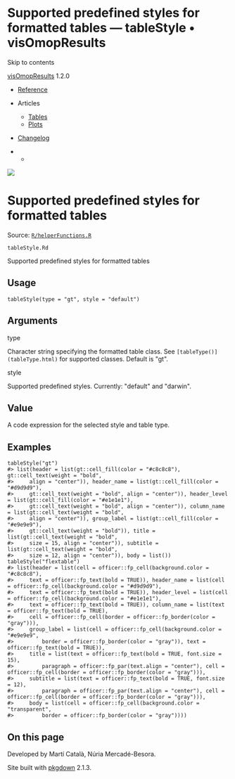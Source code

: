 # Supported predefined styles for formatted tables — tableStyle • visOmopResults

Skip to contents

[visOmopResults](../index.html) 1.2.0

  * [Reference](../reference/index.html)
  * Articles
    * [Tables](../articles/a01_tables.html)
    * [Plots](../articles/a02_plots.html)
  * [Changelog](../news/index.html)


  *   * [](https://github.com/darwin-eu/visOmopResults/)



![](../logo.png)

# Supported predefined styles for formatted tables

Source: [`R/helperFunctions.R`](https://github.com/darwin-eu/visOmopResults/blob/v1.2.0/R/helperFunctions.R)

`tableStyle.Rd`

Supported predefined styles for formatted tables

## Usage
    
    
    tableStyle(type = "gt", style = "default")

## Arguments

type
    

Character string specifying the formatted table class. See `[tableType()](tableType.html)` for supported classes. Default is "gt".

style
    

Supported predefined styles. Currently: "default" and "darwin".

## Value

A code expression for the selected style and table type.

## Examples
    
    
    tableStyle("gt")
    #> list(header = list(gt::cell_fill(color = "#c8c8c8"), gt::cell_text(weight = "bold", 
    #>     align = "center")), header_name = list(gt::cell_fill(color = "#d9d9d9"), 
    #>     gt::cell_text(weight = "bold", align = "center")), header_level = list(gt::cell_fill(color = "#e1e1e1"), 
    #>     gt::cell_text(weight = "bold", align = "center")), column_name = list(gt::cell_text(weight = "bold", 
    #>     align = "center")), group_label = list(gt::cell_fill(color = "#e9e9e9"), 
    #>     gt::cell_text(weight = "bold")), title = list(gt::cell_text(weight = "bold", 
    #>     size = 15, align = "center")), subtitle = list(gt::cell_text(weight = "bold", 
    #>     size = 12, align = "center")), body = list())
    tableStyle("flextable")
    #> list(header = list(cell = officer::fp_cell(background.color = "#c8c8c8"), 
    #>     text = officer::fp_text(bold = TRUE)), header_name = list(cell = officer::fp_cell(background.color = "#d9d9d9"), 
    #>     text = officer::fp_text(bold = TRUE)), header_level = list(cell = officer::fp_cell(background.color = "#e1e1e1"), 
    #>     text = officer::fp_text(bold = TRUE)), column_name = list(text = officer::fp_text(bold = TRUE), 
    #>     cell = officer::fp_cell(border = officer::fp_border(color = "gray"))), 
    #>     group_label = list(cell = officer::fp_cell(background.color = "#e9e9e9", 
    #>         border = officer::fp_border(color = "gray")), text = officer::fp_text(bold = TRUE)), 
    #>     title = list(text = officer::fp_text(bold = TRUE, font.size = 15), 
    #>         paragraph = officer::fp_par(text.align = "center"), cell = officer::fp_cell(border = officer::fp_border(color = "gray"))), 
    #>     subtitle = list(text = officer::fp_text(bold = TRUE, font.size = 12), 
    #>         paragraph = officer::fp_par(text.align = "center"), cell = officer::fp_cell(border = officer::fp_border(color = "gray"))), 
    #>     body = list(cell = officer::fp_cell(background.color = "transparent", 
    #>         border = officer::fp_border(color = "gray"))))
    
    

## On this page

Developed by Martí Català, Núria Mercadé-Besora.

Site built with [pkgdown](https://pkgdown.r-lib.org/) 2.1.3.
